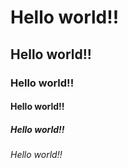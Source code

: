  # Hello world!!
## Hello world!!
### Hello world!!
#### Hello world!!
##### Hello world!!
###### Hello world!!
